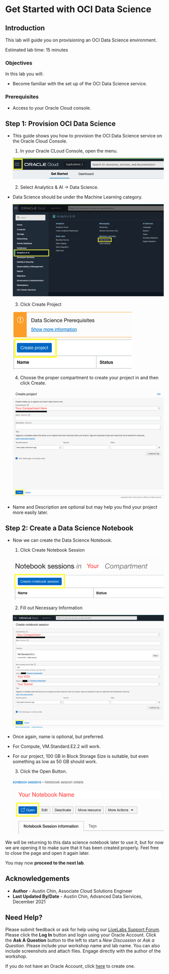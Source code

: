 # Get Started with OCI Data Science

## Introduction

This lab will guide you on provisioning an OCI Data Science environment.

Estimated lab time: 15 minutes

### Objectives

In this lab you will:
* Become familiar with the set up of the OCI Data Science service.

### Prerequisites

* Access to your Oracle Cloud console.

## **Step 1:** Provision OCI Data Science

- This guide shows you how to provision the OCI Data Science service on the Oracle Cloud Console.

    1. In your Oracle CLoud Console, open the menu.

    ![Open Menu](./images/openmenu.png)

    2. Select Analytics & AI -> Data Science.

- Data Science should be under the Machine Learning category.

    ![Data Science Menu](./images/datascienceinmenu.png)

    3. Click Create Project

    ![Create Project Button](./images/createprojectbutton.png)

    4. Choose the proper compartment to create your project in and then click Create.

    ![Create Project Page](./images/createprojectpage.png)

- Name and Description are optional but may help you find your project more easily later.

## **Step 2:** Create a Data Science Notebook

- Now we can create the Data Science Notebook.

    1. Click Create Notebook Session

    ![Create Notebook Button](./images/createnotebookbutton.png)

    2. Fill out Necessary Information

    ![Create Notebook Page](./images/createnotebookpage.png)

- Once again, name is optional, but preferred.

- For Compute, VM.Standard.E2.2 will work.

- For our project, 100 GB in Block Storage Size is suitable, but even something as low as 50 GB should work.

    3. Click the Open Button.

    ![Open Notebook](./images/opennotebook.png)

We will be returning to this data science notebook later to use it, but for now we are opening it to make sure that it has been created properly.
Feel free to close the page and open it again later.

You may now **proceed to the next lab**.

## Acknowledgements
* **Author** - Austin Chin, Associate Cloud Solutions Engineer
* **Last Updated By/Date** - Austin Chin, Advanced Data Services, December 2021

## Need Help?
Please submit feedback or ask for help using our [LiveLabs Support Forum](https://community.oracle.com/tech/developers/categories/livelabsdiscussions). Please click the **Log In** button and login using your Oracle Account. Click the **Ask A Question** button to the left to start a *New Discussion* or *Ask a Question*.  Please include your workshop name and lab name.  You can also include screenshots and attach files.  Engage directly with the author of the workshop.

If you do not have an Oracle Account, click [here](https://profile.oracle.com/myprofile/account/create-account.jspx) to create one.
